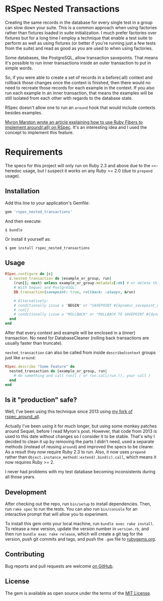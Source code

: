 # RSpec Nested Transactions

Creating the same records in the database for every single test in a group can slow down your
suite. This is a common approach when using factories rather than fixtures loaded in suite
initialization. I much prefer factories over fixtures but for a long time I employ a technique
that enable a test suite to perform as well as using fixtures (or better if you're running
just a few tests from the suite) and read as good as you are used to when using factories.

Some databases, like PostgreSQL, allow transaction savepoints. That means it's possible to
run inner transactions inside an outer transaction to put in simple words.

So, if you were able to create a set of records in a before(:all) context and rollback those
changes once the context is finished, then there would no need to recreate those records for
each example in the context. If you also run each example in an inner transaction, that
means the examples will be still isolated from each other with regards to the database state.

RSpec doesn't allow one to run an `around` hook that would include contexts besides examples.

[Myron Marston wrote an article explaining how to use Ruby Fibers to implement around(:all)
on RSpec](http://myronmars.to/n/dev-blog/2012/03/building-an-around-hook-using-fibers). It's
an interesting idea and I used the concept to implement this feature.

# Requirements

The specs for this project will only run on Ruby 2.3 and above due to the `<<~` heredoc usage,
but I suspect it works on any Ruby >= 2.0 (due to `prepend` usage).

## Installation

Add this line to your application's Gemfile:

```ruby
gem 'rspec_nested_transactions'
```

And then execute:

    $ bundle

Or install it yourself as:

    $ gem install rspec_nested_transactions

## Usage

```ruby
RSpec.configure do |c|
  c.nested_transaction do |example_or_group, run|
    (run[]; next) unless example_or_group.metadata[:db] # or delete this line if you don't care
    # With Sequel and PostgreSQL:
    DB.transaction(savepoint: true, rollback: :always, &run)

    # Alternatively:
    # conditionally issue a "BEGIN" or "SAVEPOINT #{dynamic_savepoint_name}"
    # run[]
    # conditionally issue a "ROLLBACK" or "ROLLBACK TO SAVEPOINT #{dynamic_savepoint_name}"
  end
end
```

After that every context and example will be enclosed in a (inner) transaction. No need for
DatabaseCleaner (rolling back transactions are usually faster than truncate).

`nested_transaction` can also be called from inside `describe`/`context` groups just like
`around`:

```ruby
RSpec.describe "Some Feature" do
  nested_transaction do |example_or_group, run|
    # do something and call run[] ( or run.call/run.(), your call )
  end
end
```

## Is it "production" safe?

Well, I've been using this technique since 2013 using [my fork of rspec_around_all](https://github.com/rosenfeld/rspec_around_all/tree/config_around).

Actually I've been using it for much longer, but using some monkey patches around Sequel, before
I read Myron's post. However, that code from 2013 is used to this date without changes so I
consider it to be stable. That's why I decided to clean it up by removing the parts I didn't
need, used a separate methods (instead of reusing `around`) and improved the specs to be clearer.
As a result they now require Ruby 2.3 to run. Also, it now uses `prepend` rather than
`Object.instance_method(:extend).bind(c).call`, which means it now requires Ruby >= 2.

I never had problems with my test database becoming inconsistents during all those years.

## Development

After checking out the repo, run `bin/setup` to install dependencies. Then, run `rake spec` to
run the tests. You can also run `bin/console` for an interactive prompt that will allow you to
experiment.

To install this gem onto your local machine, run `bundle exec rake install`. To release a new
version, update the version number in `version.rb`, and then run `bundle exec rake release`,
which will create a git tag for the version, push git commits and tags, and push the `.gem`
file to [rubygems.org](https://rubygems.org).

## Contributing

Bug reports and pull requests are welcome [on GitHub](https://github.com/rosenfeld/rspec_nested_transactions).


## License

The gem is available as open source under the terms of the [MIT License](http://opensource.org/licenses/MIT).

